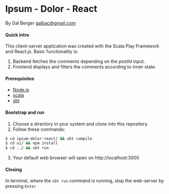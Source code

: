 # Ipsum - Dolor - React

By Gal Berger <galbac@gmail.com>

#### Quick intro

This client-server application was created with the Scala Play Framework and React.js.
Basic functionality is:
1. Backend fetches the comments depending on the _postId_ input.
2. Frontend displays and filters the comments according to inner state.

#### Prerequisites

* [Node.js](https://nodejs.org/)
* [scala](https://www.scala-lang.org/download/)
* [sbt](https://www.scala-sbt.org/download.html)

#### Bootstrap and run

1. Choose a directory in your system and clone into this repository.
2. Follow these commands:
```sh
$ cd ipsum-dolor-react/ && sbt compile
$ cd ui/ && npm install
$ cd ../ && sbt run
```
3. Your default web browser will open on http://localhost:3000

#### Closing

In terminal, where the `sbt run` command is running, stop the web-server by pressing `Enter`
